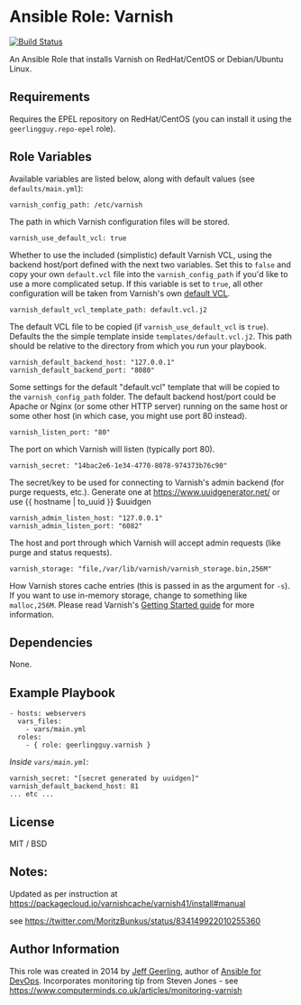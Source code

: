 # Ansible Role: Varnish

[![Build Status](https://travis-ci.org/geerlingguy/ansible-role-varnish.svg?branch=master)](https://travis-ci.org/geerlingguy/ansible-role-varnish)

An Ansible Role that installs Varnish on RedHat/CentOS or Debian/Ubuntu Linux.

## Requirements

Requires the EPEL repository on RedHat/CentOS (you can install it using the `geerlingguy.repo-epel` role).

## Role Variables

Available variables are listed below, along with default values (see `defaults/main.yml`):

    varnish_config_path: /etc/varnish

The path in which Varnish configuration files will be stored.

    varnish_use_default_vcl: true

Whether to use the included (simplistic) default Varnish VCL, using the backend host/port defined with the next two variables. Set this to `false` and copy your own `default.vcl` file into the `varnish_config_path` if you'd like to use a more complicated setup. If this variable is set to `true`, all other configuration will be taken from Varnish's own [default VCL](https://www.varnish-cache.org/trac/browser/bin/varnishd/default.vcl?rev=3.0).

    varnish_default_vcl_template_path: default.vcl.j2

The default VCL file to be copied (if `varnish_use_default_vcl` is `true`). Defaults the the simple template inside `templates/default.vcl.j2`. This path should be relative to the directory from which you run your playbook.

    varnish_default_backend_host: "127.0.0.1"
    varnish_default_backend_port: "8080"

Some settings for the default "default.vcl" template that will be copied to the `varnish_config_path` folder. The default backend host/port could be Apache or Nginx (or some other HTTP server) running on the same host or some other host (in which case, you might use port 80 instead).

    varnish_listen_port: "80"

The port on which Varnish will listen (typically port 80).

    varnish_secret: "14bac2e6-1e34-4770-8078-974373b76c90"

The secret/key to be used for connecting to Varnish's admin backend (for purge requests, etc.).
Generate one at https://www.uuidgenerator.net/
or use {{ hostname | to_uuid }}
$uuidgen


    varnish_admin_listen_host: "127.0.0.1"
    varnish_admin_listen_port: "6082"

The host and port through which Varnish will accept admin requests (like purge and status requests).

    varnish_storage: "file,/var/lib/varnish/varnish_storage.bin,256M"

How Varnish stores cache entries (this is passed in as the argument for `-s`). If you want to use in-memory storage, change to something like `malloc,256M`. Please read Varnish's [Getting Started guide](https://www.varnish-software.com/static/book/Getting_started.html) for more information.

## Dependencies

None.

## Example Playbook

    - hosts: webservers
      vars_files:
        - vars/main.yml
      roles:
        - { role: geerlingguy.varnish }

*Inside `vars/main.yml`*:

    varnish_secret: "[secret generated by uuidgen]"
    varnish_default_backend_host: 81
    ... etc ...

## License

MIT / BSD

## Notes:

Updated as per instruction at https://packagecloud.io/varnishcache/varnish41/install#manual

see https://twitter.com/MoritzBunkus/status/834149922010255360

## Author Information

This role was created in 2014 by [Jeff Geerling](http://jeffgeerling.com/), author of [Ansible for DevOps](http://ansiblefordevops.com/).
Incorporates monitoring tip from Steven Jones - see https://www.computerminds.co.uk/articles/monitoring-varnish

